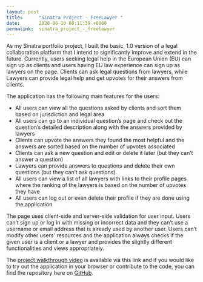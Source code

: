 ```yaml
---
layout: post
title:      "Sinatra Project - FreeLawyer "
date:       2020-06-10 08:11:39 +0000
permalink:  sinatra_project_-_freelawyer
---
```



As my Sinatra portfolio project, I built the basic, 1.0 version of a legal collaboration platform that I intend to significantly improve and extend in the future. Currently, users seeking legal help in the European Union (EU) can sign up as clients and users having EU law experience can sign up as lawyers on the page. Clients can ask legal questions from lawyers, while Lawyers can provide legal help and get upvotes for their answers from clients. 

The application has the following main features for the users:
* All users can view all the questions asked by clients and sort them based on jurisdiction and legal area
* All users can go to an individual question’s page and check out the question’s detailed description along with the answers provided by lawyers
* Clients can upvote the answers they found the most helpful and the answers are sorted based on the number of upvotes associated
* Clients can ask a new question and edit or delete it later (but they can’t answer a question)
* Lawyers can provide answers to questions and delete their own questions (but they can’t ask questions).
* All users can view a list of all lawyers with links to their profile pages where the ranking of the lawyers is based on the number of upvotes they have
* All users can log out or even delete their profile if they are done using the application

The page uses client-side and server-side validation for user input. Users can’t sign up or log in with missing or incorrect data and they can’t use a username or email address that is already used by another user. Users can’t modify other users' resources and the application always checks if the given user is a client or a lawyer and provides the slightly different functionalities and views appropriately.

The [project walkthrough video](https://drive.google.com/file/d/1rn3w1olmF-5qf_eWy1zRD3qytPspNGfH/view?usp=sharing) is available via this link and if you would like to try out the application in your browser or contribute to the code, you can find the repository here on [GitHub](https://github.com/dpataki92/FreeLawyer).


